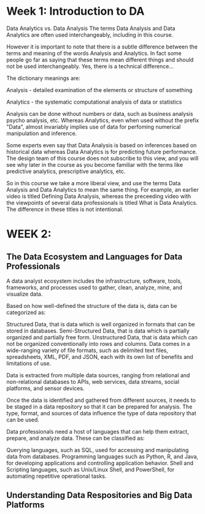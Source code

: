 # Week 1: Introduction to DA
Data Analytics vs. Data Analysis
The terms Data Analysis and  Data Analytics are often used interchangeably, including in this course. 

However it is important to note that there is a subtle difference between the terms and meaning of the words Analysis and Analytics.  In fact some people go far as saying that these terms mean different things and should not be used interchangeably. Yes, there is a technical difference...

The dictionary meanings are:

Analysis - detailed examination of the elements or structure of something

Analytics - the systematic computational analysis of data or statistics

Analysis can be done without numbers or data, such as business analysis psycho analysis, etc. Whereas Analytics, even when used without the prefix "Data", almost invariably implies use of data for perfoming numerical manipulation and inference. 

Some experts even say that Data Analysis is based on inferences based on historical data whereas Data Analytics is for predicting future performance. The design team of this course does not subscribe to this view, and you will see why later in the course as you become familiar with the terms like predictive analytics, prescriptive analytics, etc. 

So in this course we take a more liberal view, and use the terms Data Analysis and Data Analytics to mean the same thing. For example, an earlier video is titled Defining Data Analysis, whereas the preceeding video with the viewpoints of several data professionals is titled What is Data Analytics. The difference in these titles is not intentional.

# WEEK 2: 
## The Data Ecosystem and Languages for Data Professionals 
A data analyst ecosystem includes the infrastructure, software, tools, frameworks, and processes used to gather, clean, analyze, mine, and visualize data.  

Based on how well-defined the structure of the data is, data can be categorized as:

Structured Data, that is data which is well organized in formats that can be stored in databases.
Semi-Structured Data, that is data which is partially organized and partially free form.
Unstructured Data, that is data which can not be organized conventionally into rows and columns.
Data comes in a wide-ranging variety of file formats, such as delimited text files, spreadsheets, XML, PDF, and JSON, each with its own list of benefits and limitations of use.  

Data is extracted from multiple data sources, ranging from relational and non-relational databases to APIs, web services, data streams, social platforms, and sensor devices. 

Once the data is identified and gathered from different sources, it needs to be staged in a data repository so that it can be prepared for analysis. The type, format, and sources of data influence the type of data repository that can be used. 

Data professionals need a host of languages that can help them extract, prepare, and analyze data. These can be classified as:  

Querying languages, such as SQL, used for accessing and manipulating data from databases. 
Programming languages such as Python, R, and Java, for developing applications and controlling application behavior.
Shell and Scripting languages, such as Unix/Linux Shell, and PowerShell, for automating repetitive operational tasks.

## Understanding Data Respositories and Big Data Platforms

